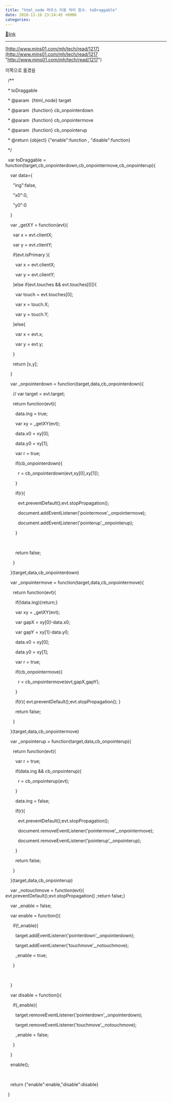 ```yaml
---
title: "html_node 마우스 이동 처리 함수. toDraggable"
date: 2018-11-16 23:24:45 +0900
categories: 
---
```

[🔗link](http://www.mins01.com/mh/tech/read/1212)
***


[http://www.mins01.com/mh/tech/read/1217](http://www.mins01.com/mh/tech/read/1217 "http://www.mins01.com/mh/tech/read/1217")

이쪽으로 옮겼음

  


  /**

  * toDraggable

  * @param  {html_node} target

  * @param  {function} cb_onpointerdown

  * @param  {function} cb_onpointermove

  * @param  {function} cb_onpointerup

  * @return {object} {"enable":function , "disable":function}

  */



  var toDraggable = function(target,cb_onpointerdown,cb_onpointermove,cb_onpointerup){

    var data={

      "ing":false,

      "x0":0,

      "y0":0

    }

    var _getXY = function(evt){

      var x = evt.clientX;

      var y = evt.clientY;

      if(evt.isPrimary ){

        var x = evt.clientX;

        var y = evt.clientY;

      }else if(evt.touches &amp;&amp; evt.touches[0]){

        var touch = evt.touches[0];

        var x = touch.X;

        var y = touch.Y;

      }else{

        var x = evt.x;

        var y = evt.y;

      }

      return [x,y];

    }

    var _onpointerdown = function(target,data,cb_onpointerdown){

      // var target = evt.target;

      return function(evt){

        data.ing = true;

        var xy = _getXY(evt);

        data.x0 = xy[0];

        data.y0 = xy[1];

        var r = true;

        if(cb_onpointerdown){

          r = cb_onpointerdown(evt,xy[0],xy[1]);

        }

        if(r){ 

          evt.preventDefault();evt.stopPropagation(); 

          document.addEventListener('pointermove',_onpointermove);

          document.addEventListener('pointerup',_onpointerup);

        }

        

        return false;

      }

    }(target,data,cb_onpointerdown)

    var _onpointermove = function(target,data,cb_onpointermove){

      return function(evt){

        if(!data.ing){return;}

        var xy = _getXY(evt);

        var gapX = xy[0]-data.x0;

        var gapY = xy[1]-data.y0;

        data.x0 = xy[0];

        data.y0 = xy[1];

        var r = true;

        if(cb_onpointermove){

          r = cb_onpointermove(evt,gapX,gapY);

        }

        if(r){ evt.preventDefault();evt.stopPropagation(); }

        return false;

      }

    }(target,data,cb_onpointermove)

    var _onpointerup = function(target,data,cb_onpointerup){

      return function(evt){

        var r = true;

        if(data.ing &amp;&amp; cb_onpointerup){

          r = cb_onpointerup(evt);

        }

        data.ing = false;

        if(r){ 

          evt.preventDefault();evt.stopPropagation();

          document.removeEventListener('pointermove',_onpointermove);

          document.removeEventListener('pointerup',_onpointerup);

        }

        return false;

      }

    }(target,data,cb_onpointerup)

    var _notouchmove = function(evt){ evt.preventDefault();evt.stopPropagation()	;return false;}

    var _enable = false;

    var enable = function(){

      if(!_enable){

        target.addEventListener('pointerdown',_onpointerdown);

        target.addEventListener('touchmove',_notouchmove);  

        _enable = true;

      }

      

    }

    var disable = function(){

      if(_enable){

        target.removeEventListener('pointerdown',_onpointerdown);

        target.removeEventListener('touchmove',_notouchmove);

        _enable = false;

      }

    }

    enable();

    

    return {"enable":enable,"disable":disable}

  }


